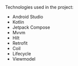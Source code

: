 Technologies used in the project:

*   Android Studio
*   Kotlin
*   Jetpack Compose
*   Mvvm
*   Hilt
*   Retrofit
*   Coil
*   Lifecycle
*   Viewmodel
